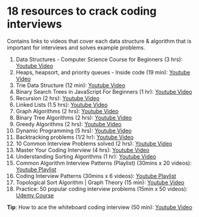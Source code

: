 # 18 resources to crack coding interviews

Contains links to videos that cover each data structure & algorithm that is important for interviews and solves example problems.

1. Data Structures - Computer Science Course for Beginners (3 hrs): [Youtube Video](https://www.youtube.com/watch?v=zg9ih6SVACc&ab_channel=freeCodeCamp.org)
2. Heaps, heapsort, and priority queues - Inside code (19 min): [Youtube Video](https://www.youtube.com/watch?v=pLIajuc31qk&t=805s&ab_channel=Insidecode)
3. Trie Data Structure (12 min): [Youtube Video](https://www.youtube.com/watch?v=7XmS8McW_1U&ab_channel=freeCodeCamp.org)
4. Binary Search Trees in JavaScript For Beginners (1 hr): [Youtube Video](https://www.youtube.com/watch?v=GyGCw142xb8&ab_channel=NoobCoder)
5. Recursion (2 hrs): [Youtube Video](https://www.youtube.com/watch?v=IJDJ0kBx2LM&list=PLtNNv62UFY5R8xKkwo9-0WLAnvf1ODzAx&index=10&ab_channel=freeCodeCamp.org)
6. Linked Lists (1.5 hrs): [Youtube Video](https://www.youtube.com/watch?v=Hj_rA0dhr2I&list=PLtNNv62UFY5R8xKkwo9-0WLAnvf1ODzAx&index=6&ab_channel=freeCodeCamp.org)
7. Graph Algorithms (2 hrs): [Youtube Video](https://www.youtube.com/watch?v=tWVWeAqZ0WU&list=PLtNNv62UFY5R8xKkwo9-0WLAnvf1ODzAx&index=3&ab_channel=freeCodeCamp.org)
8. Binary Tree Algorithms (2 hrs): [Youtube Video](https://www.youtube.com/watch?v=fAAZixBzIAI&list=PLtNNv62UFY5R8xKkwo9-0WLAnvf1ODzAx&index=11&t=10s&ab_channel=freeCodeCamp.org)
9. Greedy Algorithms (2 hrs): [Youtube Video](https://www.youtube.com/watch?v=bC7o8P_Ste4&ab_channel=freeCodeCamp.org)
10. Dynamic Programming (5 hrs): [Youtube Video](https://www.youtube.com/watch?v=oBt53YbR9Kk&list=PLtNNv62UFY5R8xKkwo9-0WLAnvf1ODzAx&index=7&ab_channel=freeCodeCamp.org)
11. Backtracking problems (1/2 hr): [Youtube Video](https://www.youtube.com/watch?v=A80YzvNwqXA&list=PLtNNv62UFY5R8xKkwo9-0WLAnvf1ODzAx&index=4&ab_channel=freeCodeCamp.org)
12. 10 Common Interview Problems solved (2 hrs): [Youtube Video](https://www.youtube.com/watch?v=Peq4GCPNC5c&list=PLtNNv62UFY5R8xKkwo9-0WLAnvf1ODzAx&index=11&ab_channel=freeCodeCamp.org)
13. Master Your Coding Interview (4 hrs): [Youtube Video](https://www.youtube.com/watch?v=iAHQopLuZ4Q&list=PLtNNv62UFY5R8xKkwo9-0WLAnvf1ODzAx&index=2&ab_channel=freeCodeCamp.org)
14. Understanding Sorting Algorithms (1 hr): [Youtube Video](https://www.youtube.com/watch?v=l7-f9gS8VOs&ab_channel=freeCodeCamp.org)
15. Common Algorithm Interview Patterns (Playlist) (30mins x 20 videos): [Youtube Playlist](https://www.youtube.com/playlist?list=PLxQ8cCJ6LyOYCas1Ln-L8kCBquxw20ljC)
16. Coding Interview Patterns (30mins x 6 videos): [Youtube Playlist](https://www.youtube.com/playlist?list=PLB7ZlVMcmjIDUDmOnoIRATIblml0hBt57)
17. Topological Sort Algorithm | Graph Theory (15 min): [Youtube Video](https://www.youtube.com/watch?v=eL-KzMXSXXI&t=43s&ab_channel=WilliamFiset)
18. Practice: 50 popular coding interview problems (15min x 50 videos): [Udemy Course](https://www.udemy.com/course/50-problems/)

**Tip**: How to ace the whiteboard coding interview (50 min): [Youtube Video](https://www.youtube.com/watch?v=51gc7-eskU8&list=PLtNNv62UFY5R8xKkwo9-0WLAnvf1ODzAx&index=7&ab_channel=freeCodeCamp.org)
